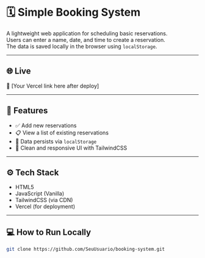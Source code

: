 # 🗓️ Simple Booking System

A lightweight web application for scheduling basic reservations.  
Users can enter a name, date, and time to create a reservation.  
The data is saved locally in the browser using `localStorage`.

---

## 🌐 Live

🔗 [Your Vercel link here after deploy]

---

## 🧩 Features

- ✅ Add new reservations  
- 📋 View a list of existing reservations  
- 💾 Data persists via `localStorage`  
- 🎨 Clean and responsive UI with TailwindCSS

---

## ⚙️ Tech Stack

- HTML5  
- JavaScript (Vanilla)  
- TailwindCSS (via CDN)  
- Vercel (for deployment)

---

## 💻 How to Run Locally

```bash
git clone https://github.com/SeuUsuario/booking-system.git
